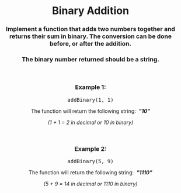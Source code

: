 <div align = "center">

# Binary Addition

</div>

<div align = "center">

<h3>Implement a function that adds two numbers together and returns their sum in binary. The conversion can be done before, or after the addition.</h3>

<h3>The binary number returned should be a string.</h3>

<br>

<h3>Example 1:</h3>

<pre>addBinary(1, 1)</pre>

<p>The function will return the following string: &nbsp;<strong><em>"10"</em></strong></p>
<p><em>(1 + 1 = 2 in decimal or 10 in binary)</em></p>

<br>

<h3>Example 2:</h3>

<pre>addBinary(5, 9)</pre>

<p>The function will return the following string: &nbsp;<strong><em>"1110"</em></strong></p>
<p><em>(5 + 9 = 14 in decimal or 1110 in binary)</em></p>

</div>

